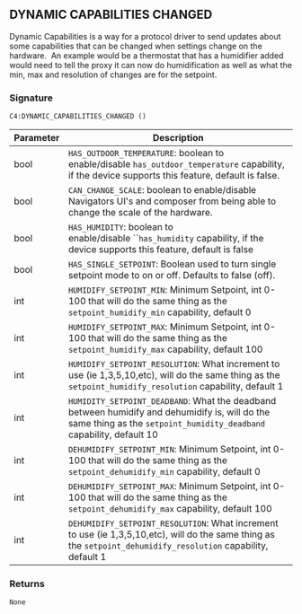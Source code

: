 ## DYNAMIC CAPABILITIES CHANGED

Dynamic Capabilities is a way for a protocol driver to send updates about some capabilities that can be changed when settings change on the hardware.  An example would be a thermostat that has a humidifier added would need to tell the proxy it can now do humidification as well as what the min, max and resolution of changes are for the setpoint. 

### Signature

`C4:DYNAMIC_CAPABILITIES_CHANGED ()`


| Parameter | Description |
| --- | --- |
| bool | `HAS_OUTDOOR_TEMPERATURE`: boolean to enable/disable `has_outdoor_temperature` capability, if the device supports this feature, default is false. |
| bool | `CAN_CHANGE_SCALE`: boolean to enable/disable Navigators UI's and composer from being able to change the scale of the hardware. |
| bool | `HAS_HUMIDITY`: boolean to enable/disable \`\``has_humidity` capability, if the device supports this feature, default is false |
| bool | `HAS_SINGLE_SETPOINT`: Boolean used to turn single setpoint mode to on or off. Defaults to false (off). |
| int | `HUMIDIFY_SETPOINT_MIN`: Minimum Setpoint, int 0-100 that will do the same thing as the `setpoint_humidify_min` capability, default 0 |
| int | `HUMIDIFY_SETPOINT_MAX`: Minimum Setpoint, int 0-100 that will do the same thing as the `setpoint_humidify_max` capability, default 100 |
| int | `HUMIDIFY_SETPOINT_RESOLUTION`:  What increment to use (ie 1,3,5,10,etc), will do the same thing as the `setpoint_humidify_resolution` capability, default 1 |
| int | `HUMIDITY_SETPOINT_DEADBAND`: What the deadband between humidify and dehumidify is, will do the same thing as the `setpoint_humidity_deadband` capability, default 10 |
| int | `DEHUMIDIFY_SETPOINT_MIN`: Minimum Setpoint, int 0-100 that will do the same thing as the `setpoint_dehumidify_min` capability, default 0 |
| int | `DEHUMIDIFY_SETPOINT_MAX`: Minimum Setpoint, int 0-100 that will do the same thing as the `setpoint_dehumidify_max` capability, default 100 |
| int | `DEHUMIDIFY_SETPOINT_RESOLUTION`: What increment to use (ie 1,3,5,10,etc), will do the same thing as the `setpoint_dehumidify_resolution` capability, default 1 |


### Returns

`None`

